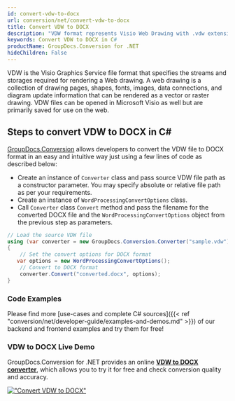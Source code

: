 ```yaml
---
id: convert-vdw-to-docx
url: conversion/net/convert-vdw-to-docx
title: Convert VDW to DOCX
description: "VDW format represents Visio Web Drawing with .vdw extension. Learn how to convert VDW to DOCX file programmatically in C# language using GroupDocs.Conversion for .NET library."
keywords: Convert VDW to DOCX in C#
productName: GroupDocs.Conversion for .NET
hideChildren: False
---
```


VDW is the Visio Graphics Service file format that specifies the streams and storages required for rendering a Web drawing. A web drawing is a collection of drawing pages, shapes, fonts, images, data connections, and diagram update information that can be rendered as a vector or raster drawing. VDW files can be opened in Microsoft Visio as well but are primarily saved for use on the web.

## Steps to convert VDW to DOCX in C#

[GroupDocs.Conversion](https://products.groupdocs.com/conversion/net) allows developers to convert the VDW file to DOCX format in an easy and intuitive way just using a few lines of code as described below:

* Create an instance of `Converter` class and pass source VDW file path as a constructor parameter. You may specify absolute or relative file path as per your requirements. 
* Create an instance of `WordProcessingConvertOptions` class.
* Call `Converter` class `Convert` method and pass the filename for the converted DOCX file and the `WordProcessingConvertOptions` object from the previous step as parameters.

```csharp
// Load the source VDW file
using (var converter = new GroupDocs.Conversion.Converter("sample.vdw"))
{
    // Set the convert options for DOCX format
   var options = new WordProcessingConvertOptions();
    // Convert to DOCX format
    converter.Convert("converted.docx", options);
}
```

### Code Examples

Please find more [use-cases and complete C# sources]({{< ref "conversion/net/developer-guide/examples-and-demos.md" >}}) of our backend and frontend examples and try them for free!

### VDW to DOCX Live Demo

GroupDocs.Conversion for .NET provides an online [**VDW to DOCX converter**](https://products.groupdocs.app/conversion/vdw-to-docx), which allows you to try it for free and check conversion quality and accuracy.

[!["Convert VDW to DOCX"](conversion/net/images/convert-to-docx/convert-vdw-to-docx.png)](https://products.groupdocs.app/conversion/vdw-to-docx)